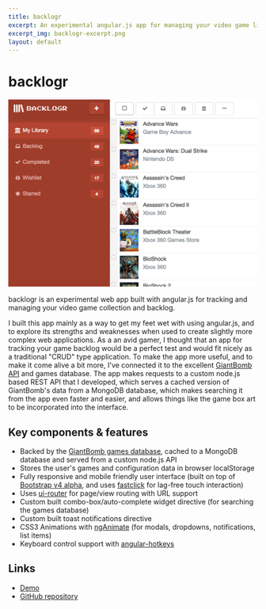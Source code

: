 ```yaml
---
title: backlogr
excerpt: An experimental angular.js app for managing your video game library and backlog
excerpt_img: backlogr-excerpt.png
layout: default
---
```


backlogr
=======

<img src="/img/backlogr-hero.png" class="post-hero-img" />

backlogr is an experimental web app built with angular.js for tracking and managing your video game collection and backlog.

I built this app mainly as a way to get my feet wet with using angular.js, and to explore its strengths and weaknesses when used to create slightly more complex web applications. As a an avid gamer, I thought that an app for tracking your game backlog would be a perfect test and would fit nicely as a traditional "CRUD" type application. To make the app more useful, and to make it come alive a bit more, I've connected it to the excellent [GiantBomb API](http://www.giantbomb.com/api/) and games database. The app makes requests to a custom node.js based REST API that I developed, which serves a cached version of GiantBomb's data from a MongoDB database, which makes searching it from the app even faster and easier, and allows things like the game box art to be incorporated into the interface.

## Key components & features

* Backed by the [GiantBomb games database](http://www.giantbomb.com/api/), cached to a MongoDB database and served from a custom node.js API
* Stores the user's games and configuration data in browser localStorage
* Fully responsive and mobile friendly user interface (built on top of [Bootstrap v4 alpha](http://v4-alpha.getbootstrap.com/), and uses [fastclick](https://github.com/ftlabs/fastclick) for lag-free touch interaction)
* Uses [ui-router](https://github.com/angular-ui/ui-router) for page/view routing with URL support
* Custom built combo-box/auto-complete widget directive (for searching the games database)
* Custom built toast notifications directive
* CSS3 Animations with [ngAnimate](https://docs.angularjs.org/api/ngAnimate) (for modals, dropdowns, notifications, list items)
* Keyboard control support with [angular-hotkeys](https://github.com/chieffancypants/angular-hotkeys)

Links
-----

 * [Demo](http://billdami.com/backlogr-angular/)
 * [GitHub repository](https://github.com/billdami/backlogr-angular)